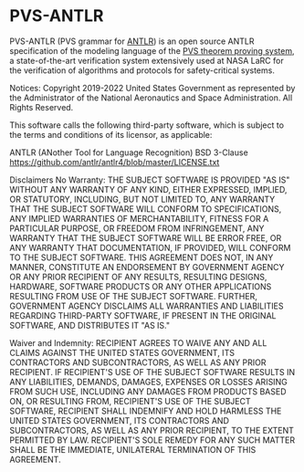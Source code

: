 # PVS-ANTLR

PVS-ANTLR (PVS grammar for [ANTLR](https://www.antlr.org/)) is an open source ANTLR specification of the modeling language of the [PVS theorem proving system](https://pvs.csl.sri.com/), a state-of-the-art verification system extensively used at NASA LaRC for the verification of algorithms and protocols for safety-critical systems.

Notices:
Copyright 2019-2022 United States Government as represented by the Administrator of the National Aeronautics and Space Administration. All Rights Reserved.
 
This software calls the following third-party software, which is subject to the terms and conditions of its licensor, as applicable:
 
ANTLR (ANother Tool for Language Recognition)
BSD 3-Clause
https://github.com/antlr/antlr4/blob/master/LICENSE.txt
 
Disclaimers
No Warranty: THE SUBJECT SOFTWARE IS PROVIDED "AS IS" WITHOUT ANY WARRANTY OF ANY KIND, EITHER EXPRESSED, IMPLIED, OR STATUTORY, INCLUDING, BUT NOT LIMITED TO, ANY WARRANTY THAT THE SUBJECT SOFTWARE WILL CONFORM TO SPECIFICATIONS, ANY IMPLIED WARRANTIES OF MERCHANTABILITY, FITNESS FOR A PARTICULAR PURPOSE, OR FREEDOM FROM INFRINGEMENT, ANY WARRANTY THAT THE SUBJECT SOFTWARE WILL BE ERROR FREE, OR ANY WARRANTY THAT DOCUMENTATION, IF PROVIDED, WILL CONFORM TO THE SUBJECT SOFTWARE. THIS AGREEMENT DOES NOT, IN ANY MANNER, CONSTITUTE AN ENDORSEMENT BY GOVERNMENT AGENCY OR ANY PRIOR RECIPIENT OF ANY RESULTS, RESULTING DESIGNS, HARDWARE, SOFTWARE PRODUCTS OR ANY OTHER APPLICATIONS RESULTING FROM USE OF THE SUBJECT SOFTWARE.  FURTHER, GOVERNMENT AGENCY DISCLAIMS ALL WARRANTIES AND LIABILITIES REGARDING THIRD-PARTY SOFTWARE, IF PRESENT IN THE ORIGINAL SOFTWARE, AND DISTRIBUTES IT "AS IS." 
 
Waiver and Indemnity:  RECIPIENT AGREES TO WAIVE ANY AND ALL CLAIMS AGAINST THE UNITED STATES GOVERNMENT, ITS CONTRACTORS AND SUBCONTRACTORS, AS WELL AS ANY PRIOR RECIPIENT.  IF RECIPIENT'S USE OF THE SUBJECT SOFTWARE RESULTS IN ANY LIABILITIES, DEMANDS, DAMAGES, EXPENSES OR LOSSES ARISING FROM SUCH USE, INCLUDING ANY DAMAGES FROM PRODUCTS BASED ON, OR RESULTING FROM, RECIPIENT'S USE OF THE SUBJECT SOFTWARE, RECIPIENT SHALL INDEMNIFY AND HOLD HARMLESS THE UNITED STATES GOVERNMENT, ITS CONTRACTORS AND SUBCONTRACTORS, AS WELL AS ANY PRIOR RECIPIENT, TO THE EXTENT PERMITTED BY LAW.  RECIPIENT'S SOLE REMEDY FOR ANY SUCH MATTER SHALL BE THE IMMEDIATE, UNILATERAL TERMINATION OF THIS AGREEMENT.

